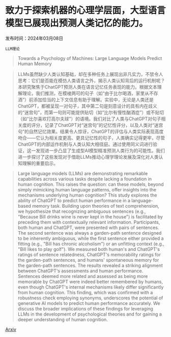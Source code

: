 # 致力于探索机器的心理学层面，大型语言模型已展现出预测人类记忆的能力。

发布时间：2024年03月08日

`LLM理论`

> Towards a Psychology of Machines: Large Language Models Predict Human Memory

> LLMs虽然缺少人类认知基础，却在多种任务上展现出非凡实力，不禁令人思考：它们是否能在模仿人类语言之外，揭示人类认知背后的运行机制呢？本研究聚焦于ChatGPT预测人类在语言记忆任务表现的能力。根据文本理解理论，我们推测，在模棱两可的句子（如“由于比尔喝酒，家里从不存酒”）前添加恰当的上下文信息有助于理解。实验中，无论是人类还是ChatGPT，都被呈现一对句子，其中第二句是刻意设计的具有内在歧义的“迷宫句”，而第一句则可能提供贴切（如“比尔有慢性酗酒症”）或不贴切（如“比尔喜欢打高尔夫球”）的语境。我们对比了人类与ChatGPT对句子相关度的评分，记录了ChatGPT对“迷宫句”的记忆性评分，以及人类对“迷宫句”的自然记忆效果。结果令人惊讶，ChatGPT的评估与人类实际表现高度吻合——它认为相关度更高、更具记忆性的句子，人类确实记得更牢，尽管ChatGPT的内部运作机制与人类认知大相径庭。通过使用同义词进行验证，这一发现进一步凸显了生成型AI模型精准预测人类行为的可能性。我们进一步探讨了这些发现对于借助LLMs推动心理学理论发展及深化对人类认知理解的重要启示。

> Large language models (LLMs) are demonstrating remarkable capabilities across various tasks despite lacking a foundation in human cognition. This raises the question: can these models, beyond simply mimicking human language patterns, offer insights into the mechanisms underlying human cognition? This study explores the ability of ChatGPT to predict human performance in a language-based memory task. Building upon theories of text comprehension, we hypothesize that recognizing ambiguous sentences (e.g., "Because Bill drinks wine is never kept in the house") is facilitated by preceding them with contextually relevant information. Participants, both human and ChatGPT, were presented with pairs of sentences. The second sentence was always a garden-path sentence designed to be inherently ambiguous, while the first sentence either provided a fitting (e.g., "Bill has chronic alcoholism") or an unfitting context (e.g., "Bill likes to play golf"). We measured both human's and ChatGPT's ratings of sentence relatedness, ChatGPT's memorability ratings for the garden-path sentences, and humans' spontaneous memory for the garden-path sentences. The results revealed a striking alignment between ChatGPT's assessments and human performance. Sentences deemed more related and assessed as being more memorable by ChatGPT were indeed better remembered by humans, even though ChatGPT's internal mechanisms likely differ significantly from human cognition. This finding, which was confirmed with a robustness check employing synonyms, underscores the potential of generative AI models to predict human performance accurately. We discuss the broader implications of these findings for leveraging LLMs in the development of psychological theories and for gaining a deeper understanding of human cognition.

[Arxiv](https://arxiv.org/abs/2403.05152)